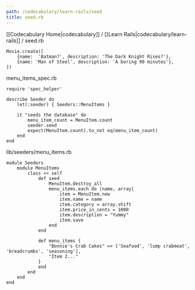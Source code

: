 ```yaml
---
path: /codecabulary/learn-rails/seed
title: seed.rb
---
```

[[Codecabulary Home|codecabulary]] / [[Learn Rails|codecabulary/learn-rails]] / seed.rb


<!-- ---title: seed.rb -->

	Movie.create([
		{name:  'Batman?', description: 'The Dark Knight Rises?'},
		{name: 'Man of Steel', description: 'A boring 90 minutes'},
	])
	
menu_items_spec.rb

	require 'spec_helper'
	
	describe Seeder do
		let(:seeder) { Seeders::MenuItems }
		
		it "seeds the database" do
			menu_item_count = MenuItem.count
			seeder.seed
			expect(MenuItem.count).to_not eq(menu_item_count)
		end
	end
	
lib/seeders/menu_items.rb

	module Seeders
		module MenuItems
			class << self
				def seed
					MenuItem.destroy_all
					menu_items.each do |name, array|
						item = MenuItem.new
						item.name = name
						item.category = array.shift
						item.price_in_cents = 1000
						item.description = "Yummy"
						item.save
					end
				end
				
				def menu_items {
					"Bonnie's Crab Cakes" => ['Seafood', 'lump crabmeat', 'breadcrumbs', 'seasoning'],
					"Item 2..."
				}
				end
			end
		end
	end
